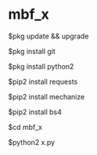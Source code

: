 # mbf_x
$pkg update && upgrade

$pkg install git

$pkg install python2

$pip2 install requests

$pip2 install mechanize

$pip2 install bs4

$cd mbf_x

$python2 x.py
